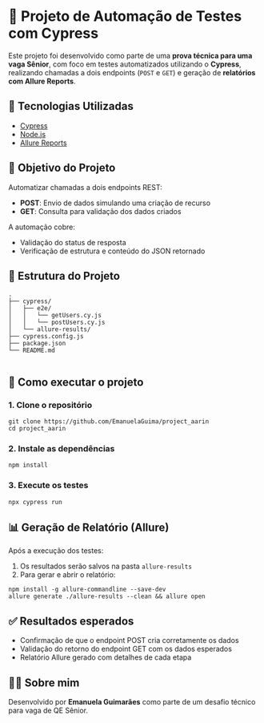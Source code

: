 <h1>🧪 Projeto de Automação de Testes com Cypress</h1>

  <p>Este projeto foi desenvolvido como parte de uma <strong>prova técnica para uma vaga Sênior</strong>, com foco em testes automatizados utilizando o <strong>Cypress</strong>, realizando chamadas a dois endpoints (<code>POST</code> e <code>GET</code>) e geração de <strong>relatórios com Allure Reports</strong>.</p>

  <h2>🚀 Tecnologias Utilizadas</h2>
  <ul>
    <li><a href="https://www.cypress.io/">Cypress</a></li>
    <li><a href="https://nodejs.org/">Node.js</a></li>
    <li><a href="https://docs.qameta.io/allure/">Allure Reports</a></li>
  </ul>

  <h2>📌 Objetivo do Projeto</h2>
  <p>Automatizar chamadas a dois endpoints REST:</p>
  <ul>
    <li><strong>POST</strong>: Envio de dados simulando uma criação de recurso</li>
    <li><strong>GET</strong>: Consulta para validação dos dados criados</li>
  </ul>
  <p>A automação cobre:</p>
  <ul>
    <li>Validação do status de resposta</li>
    <li>Verificação de estrutura e conteúdo do JSON retornado</li>
  </ul>

  <h2>📁 Estrutura do Projeto</h2>
  <pre><code>.
├── cypress/
│   ├── e2e/
│   │   └── getUsers.cy.js
│   │   └── postUsers.cy.js
│   └── allure-results/
├── cypress.config.js
├── package.json
└── README.md
  </code></pre>

  <h2>🔧 Como executar o projeto</h2>
  <h3>1. Clone o repositório</h3>
  <pre><code>git clone https://github.com/EmanuelaGuima/project_aarin
cd project_aarin</code></pre>

  <h3>2. Instale as dependências</h3>
  <pre><code>npm install</code></pre>

  <h3>3. Execute os testes</h3>
  <pre><code>npx cypress run</code></pre>

  <h2>📊 Geração de Relatório (Allure)</h2>
  <p>Após a execução dos testes:</p>
  <ol>
    <li>Os resultados serão salvos na pasta <code>allure-results</code></li>
    <li>Para gerar e abrir o relatório:</li>
  </ol>
  <pre><code>npm install -g allure-commandline --save-dev
allure generate ./allure-results --clean &amp;&amp; allure open</code></pre>

  <h2>✅ Resultados esperados</h2>
  <ul>
    <li>Confirmação de que o endpoint POST cria corretamente os dados</li>
    <li>Validação do retorno do endpoint GET com os dados esperados</li>
    <li>Relatório Allure gerado com detalhes de cada etapa</li>
  </ul>

  <h2>👩‍💻 Sobre mim</h2>
  <p>Desenvolvido por <strong>Emanuela Guimarães</strong> como parte de um desafio técnico para vaga de QE Sênior.<br>

</body>
</html>